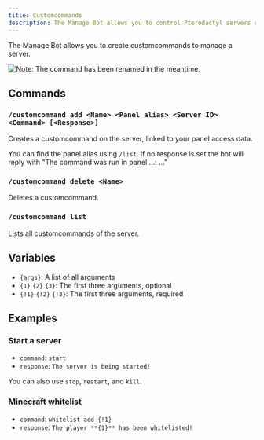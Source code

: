 ```yaml
---
title: Customcommands
description: The Manage Bot allows you to control Pterodactyl servers using Discord. This page explains how to create and use custom commands.
---
```


The Manage Bot allows you to create customcommands to manage a server.

![Note: The command has been renamed in the meantime.](/img/managebot_ccadd.png)

## Commands

### `/customcommand add <Name> <Panel alias> <Server ID> <Command> [<Response>]`

Creates a customcommand on the server, linked to your panel access data.

You can find the panel alias using `/list`.
If no response is set the bot will reply with "The command was run in panel …: …"

### `/customcommand delete <Name>`

Deletes a customcommand.

### `/customcommand list`

Lists all customcommands of the server.

## Variables

- `{args}`: A list of all arguments
- `{1}` `{2}` `{3}`: The first three arguments, optional
- `{!1}` `{!2}` `{!3}`: The first three arguments, required

## Examples

### Start a server

- `command`: `start`
- `response`: `The server is being started!`

You can also use `stop`, `restart`, and `kill`.

### Minecraft whitelist

- `command`: `whitelist add {!1}`
- `response`: `The player **{1}** has been whitelisted!`
